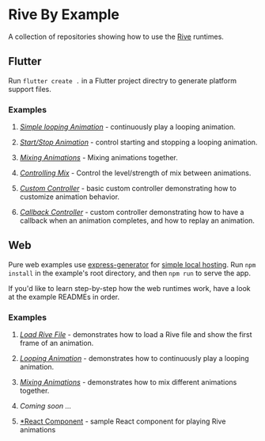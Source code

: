 # Rive By Example

A collection of repositories showing how to use the [Rive](http://beta.rive.app) runtimes.

## Flutter

Run ```flutter create .``` in a Flutter project directry to generate platform support files.

### Examples

1. [*Simple looping Animation*](https://github.com/mjohnsullivan/rive-by-example/tree/main/flutter/f_01_looping_animation) - continuously play a looping animation.

2. [*Start/Stop Animation*](https://github.com/mjohnsullivan/rive-by-example/tree/main/flutter/f_02_start_stop_animation) - control starting and stopping a looping animation.

3. [*Mixing Animations*](https://github.com/mjohnsullivan/rive-by-example/tree/main/flutter/f_03_mixing_animations) - Mixing animations together.

4. [*Controlling Mix*](https://github.com/mjohnsullivan/rive-by-example/tree/main/flutter/f_04_controlling_mix) - Control the level/strength of mix between animations.

5. [*Custom Controller*](https://github.com/mjohnsullivan/rive-by-example/tree/main/flutter/f_05_custom_controller) - basic custom controller demonstrating how to customize animation behavior.

6. [*Callback Controller*](https://github.com/mjohnsullivan/rive-by-example/tree/main/flutter/f_06_callback_controller) - custom controller demonstrating how to have a callback when an animation completes, and how to replay an animation.

## Web

Pure web examples use [express-generator](http://expressjs.com/en/starter/generator.html) for [simple local hosting](https://docs.microsoft.com/en-us/microsoft-edge/progressive-web-apps-chromium/get-started). Run ```npm install``` in the example's root directory, and then ```npm run``` to serve the app.

If you'd like to learn step-by-step how the web runtimes work, have a look at the example READMEs in order.

### Examples

1. [*Load Rive File*](https://github.com/mjohnsullivan/rive-by-example/tree/main/web/01_load_animation) - demonstrates how to load a Rive file and show the first frame of an animation.

2. [*Looping Animation*](https://github.com/mjohnsullivan/rive-by-example/tree/main/web/02_looping_animation) - demonstrates how to continuously play a looping animation.

3. [*Mixing Animations*](https://github.com/mjohnsullivan/rive-by-example/tree/main/web/03_mixing_animations) - demonstrates how to mix different animations together.

4. *Coming soon ...*

5. [*React Component](https://github.com/mjohnsullivan/rive-by-example/tree/main/web/05_react_component) - sample React component for playing Rive animations

